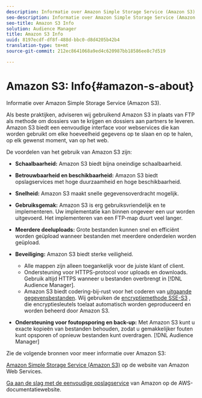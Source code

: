 ```yaml
---
description: Informatie over Amazon Simple Storage Service (Amazon S3).
seo-description: Informatie over Amazon Simple Storage Service (Amazon S3).
seo-title: Amazon S3 Info
solution: Audience Manager
title: Amazon S3 Info
uuid: 8197ecdf-df8f-488d-bbc0-d8d4205b42b4
translation-type: tm+mt
source-git-commit: 212ec8641068a9ed4c620987bb18586ee8c7d519

---
```



# Amazon S3: Info{#amazon-s-about}

Informatie over Amazon Simple Storage Service (Amazon S3).

Als beste praktijken, adviseren wij gebruikend Amazon S3 in plaats van FTP als methode om dossiers van te krijgen en dossiers aan partners te leveren. Amazon S3 biedt een eenvoudige interface voor webservices die kan worden gebruikt om elke hoeveelheid gegevens op te slaan en op te halen, op elk gewenst moment, van op het web.

De voordelen van het gebruik van Amazon S3 zijn:

* **Schaalbaarheid:** Amazon S3 biedt bijna oneindige schaalbaarheid.
* **Betrouwbaarheid en beschikbaarheid:** Amazon S3 biedt opslagservices met hoge duurzaamheid en hoge beschikbaarheid.
* **Snelheid:** Amazon S3 maakt snelle gegevensoverdracht mogelijk.
* **Gebruiksgemak:** Amazon S3 is erg gebruiksvriendelijk en te implementeren. Uw implementatie kan binnen ongeveer een uur worden uitgevoerd. Het implementeren van een FTP-map duurt veel langer.
* **Meerdere deeluploads:** Grote bestanden kunnen snel en efficiënt worden geüpload wanneer bestanden met meerdere onderdelen worden geüpload.
* **Beveiliging:** Amazon S3 biedt sterke veiligheid.

   * Alle mappen zijn alleen toegankelijk voor de juiste klant of client.
   * Ondersteuning voor HTTPS-protocol voor uploads en downloads. Gebruik altijd HTTPS wanneer u bestanden overbrengt in [!DNL Audience Manager].
   * Amazon S3 biedt codering-bij-rust voor het coderen van [uitgaande gegevensbestanden](../integration/receiving-audience-data/batch-outbound-transfers/outbound-file-name-contents.md). Wij gebruiken de [encryptiemethode SSE-S3](https://docs.aws.amazon.com/AmazonS3/latest/dev/serv-side-encryption.html) , die encryptiesleutels toelaat automatisch worden geproduceerd en worden beheerd door Amazon S3.

* **Ondersteuning voor foutopsporing en back-up:** Met Amazon S3 kunt u exacte kopieën van bestanden behouden, zodat u gemakkelijker fouten kunt opsporen of opnieuw bestanden kunt overdragen. [!DNL Audience Manager]

Zie de volgende bronnen voor meer informatie over Amazon S3:

[Amazon Simple Storage Service (Amazon S3)](https://aws.amazon.com/s3/) op de website van Amazon Web Services.

[Ga aan de slag met de eenvoudige opslagservice](https://docs.aws.amazon.com/AmazonS3/latest/gsg/GetStartedWithS3.html) van Amazon op de AWS-documentatiewebsite.
